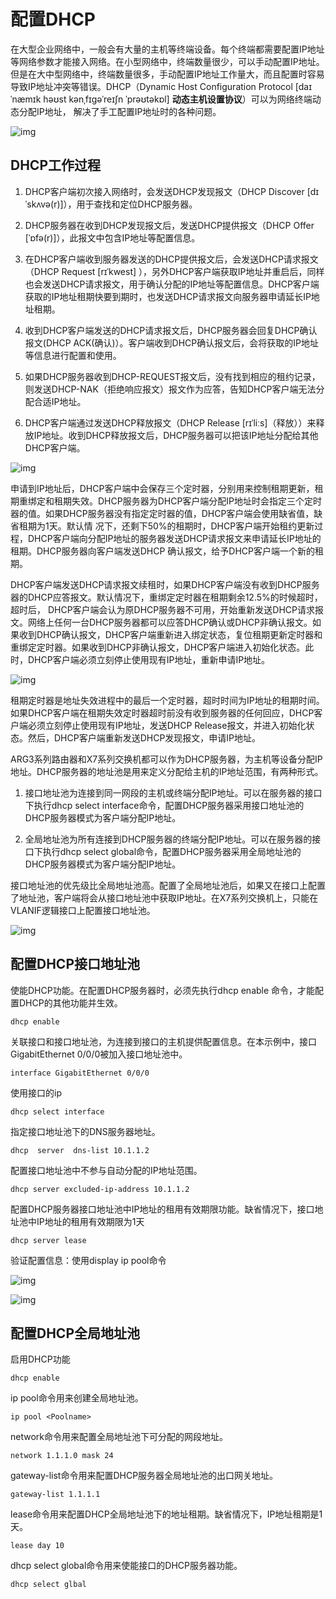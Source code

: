 # 配置DHCP

在大型企业网络中，一般会有大量的主机等终端设备。每个终端都需要配置IP地址等网络参数才能接入网络。在小型网络中，终端数量很少，可以手动配置IP地址。但是在大中型网络中，终端数量很多，手动配置IP地址工作量大，而且配置时容易导致IP地址冲突等错误。DHCP（Dynamic Host Configuration Protocol [daɪˈnæmɪk həʊst kənˌfɪɡəˈreɪʃn ˈprəʊtəkɒl] **动态主机设置协议**）可以为网络终端动态分配IP地址， 解决了手工配置IP地址时的各种问题。

![img](image/wpsntFzlm.png) 

## DHCP工作过程

1. DHCP客户端初次接入网络时，会发送DHCP发现报文（DHCP Discover [dɪˈskʌvə(r)]），用于查找和定位DHCP服务器。

2. DHCP服务器在收到DHCP发现报文后，发送DHCP提供报文（DHCP Offer [ˈɒfə(r)]），此报文中包含IP地址等配置信息。

3. 在DHCP客户端收到服务器发送的DHCP提供报文后，会发送DHCP请求报文（DHCP Request [rɪˈkwest] ），另外DHCP客户端获取IP地址并重启后，同样也会发送DHCP请求报文，用于确认分配的IP地址等配置信息。DHCP客户端获取的IP地址租期快要到期时，也发送DHCP请求报文向服务器申请延长IP地址租期。

4. 收到DHCP客户端发送的DHCP请求报文后，DHCP服务器会回复DHCP确认报文(DHCP ACK(确认)）。客户端收到DHCP确认报文后，会将获取的IP地址等信息进行配置和使用。

5. 如果DHCP服务器收到DHCP-REQUEST报文后，没有找到相应的租约记录，则发送DHCP-NAK（拒绝响应报文）报文作为应答，告知DHCP客户端无法分配合适IP地址。

6. DHCP客户端通过发送DHCP释放报文（DHCP Release [rɪˈliːs]（释放））来释放IP地址。收到DHCP释放报文后，DHCP服务器可以把该IP地址分配给其他DHCP客户端。

![img](image//686769-20161019110002810-907858031.png) 

申请到IP地址后，DHCP客户端中会保存三个定时器，分别用来控制租期更新，租期重绑定和租期失效。DHCP服务器为DHCP客户端分配IP地址时会指定三个定时器的值。如果DHCP服务器没有指定定时器的值，DHCP客户端会使用缺省值，缺省租期为1天。默认情 况下，还剩下50%的租期时，DHCP客户端开始租约更新过程，DHCP客户端向分配IP地址的服务器发送DHCP请求报文来申请延长IP地址的租期。DHCP服务器向客户端发送DHCP 确认报文，给予DHCP客户端一个新的租期。

DHCP客户端发送DHCP请求报文续租时，如果DHCP客户端没有收到DHCP服务器的DHCP应答报文。默认情况下，重绑定定时器在租期剩余12.5%的时候超时，超时后， DHCP客户端会认为原DHCP服务器不可用，开始重新发送DHCP请求报文。网络上任何一台DHCP服务器都可以应答DHCP确认或DHCP非确认报文。如果收到DHCP确认报文，DHCP客户端重新进入绑定状态，复位租期更新定时器和重绑定定时器。如果收到DHCP非确认报文，DHCP客户端进入初始化状态。此时，DHCP客户端必须立刻停止使用现有IP地址，重新申请IP地址。

 ![img](image//wpszFBxo6.png) 

租期定时器是地址失效进程中的最后一个定时器，超时时间为IP地址的租期时间。如果DHCP客户端在租期失效定时器超时前没有收到服务器的任何回应，DHCP客户端必须立刻停止使用现有IP地址，发送DHCP Release报文，并进入初始化状态。然后，DHCP客户端重新发送DHCP发现报文，申请IP地址。

ARG3系列路由器和X7系列交换机都可以作为DHCP服务器，为主机等设备分配IP地址。DHCP服务器的地址池是用来定义分配给主机的IP地址范围，有两种形式。

1. 接口地址池为连接到同一网段的主机或终端分配IP地址。可以在服务器的接口下执行dhcp select  interface命令，配置DHCP服务器采用接口地址池的DHCP服务器模式为客户端分配IP地址。

2. 全局地址池为所有连接到DHCP服务器的终端分配IP地址。可以在服务器的接口下执行dhcp  select  global命令，配置DHCP服务器采用全局地址池的DHCP服务器模式为客户端分配IP地址。

接口地址池的优先级比全局地址池高。配置了全局地址池后，如果又在接口上配置了地址池，客户端将会从接口地址池中获取IP地址。在X7系列交换机上，只能在VLANIF逻辑接口上配置接口地址池。

 

![img](image//wps5eHhqY.png)

## 配置DHCP接口地址池

使能DHCP功能。在配置DHCP服务器时，必须先执行dhcp enable 命令，才能配置DHCP的其他功能并生效。

```
dhcp enable
```

关联接口和接口地址池，为连接到接口的主机提供配置信息。在本示例中，接口GigabitEthernet 0/0/0被加入接口地址池中。

```
interface GigabitEthernet 0/0/0
```

使用接口的ip

```
dhcp select interface
```

指定接口地址池下的DNS服务器地址。

```
dhcp  server  dns-list 10.1.1.2
```

配置接口地址池中不参与自动分配的IP地址范围。

```
dhcp server excluded-ip-address 10.1.1.2
```

配置DHCP服务器接口地址池中IP地址的租用有效期限功能。缺省情况下，接口地址池中IP地址的租用有效期限为1天

```
dhcp server lease
```



验证配置信息：使用display ip pool命令



![img](image/wps3uSgsQ.png) 

 

![img](image/wpsVRjsuI.png)

## 配置DHCP全局地址池 

启用DHCP功能

```
dhcp enable
```



ip pool命令用来创建全局地址池。

```
ip pool <Poolname>
```

network命令用来配置全局地址池下可分配的网段地址。

```
network 1.1.1.0 mask 24
```

gateway-list命令用来配置DHCP服务器全局地址池的出口网关地址。

```
gateway-list 1.1.1.1 
```

lease命令用来配置DHCP全局地址池下的地址租期。缺省情况下，IP地址租期是1天。

```
lease day 10
```

 dhcp select global命令用来使能接口的DHCP服务器功能。

```
dhcp select glbal
```


